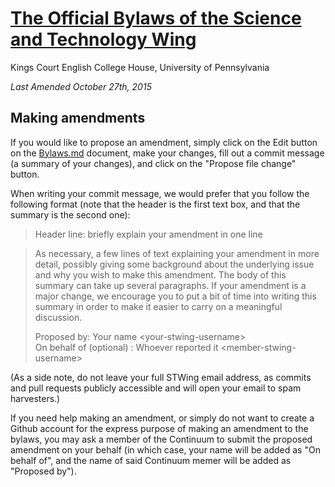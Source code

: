 # [The Official Bylaws of the Science and Technology Wing](/Bylaws.md)

Kings Court English College House, University of Pennsylvania

*Last Amended October 27th, 2015*

## Making amendments

If you would like to propose an amendment, simply click on the Edit button on
the [Bylaws.md](/Bylaws.md) document, make your changes, fill out a commit
message (a summary of your changes), and click on the "Propose file change"
button.

When writing your commit message, we would prefer that you follow the following
format (note that the header is the first text box, and that the summary is the
second one):

> Header line: briefly explain your amendment in one line

> As necessary, a few lines of text explaining your amendment in more detail,
> possibly giving some background about the underlying issue and why you wish to
> make this amendment. The body of this summary can take up several paragraphs.
> If your amendment is a major change, we encourage you to put a bit of time
> into writing this summary in order to make it easier to carry on a meaningful
> discussion.
>
> Proposed by: Your name &lt;your-stwing-username&gt;  
> On behalf of (optional) : Whoever reported it &lt;member-stwing-username&gt;

(As a side note, do not leave your full STWing email address, as commits and
pull requests publicly accessible and will open your email to spam harvesters.)

If you need help making an amendment, or simply do not want to create a Github
account for the express purpose of making an amendment to the bylaws, you may
ask a member of the Continuum to submit the proposed amendment on your behalf
(in which case, your name will be added as "On behalf of", and the name of said
Continuum memer will be added as "Proposed by").
